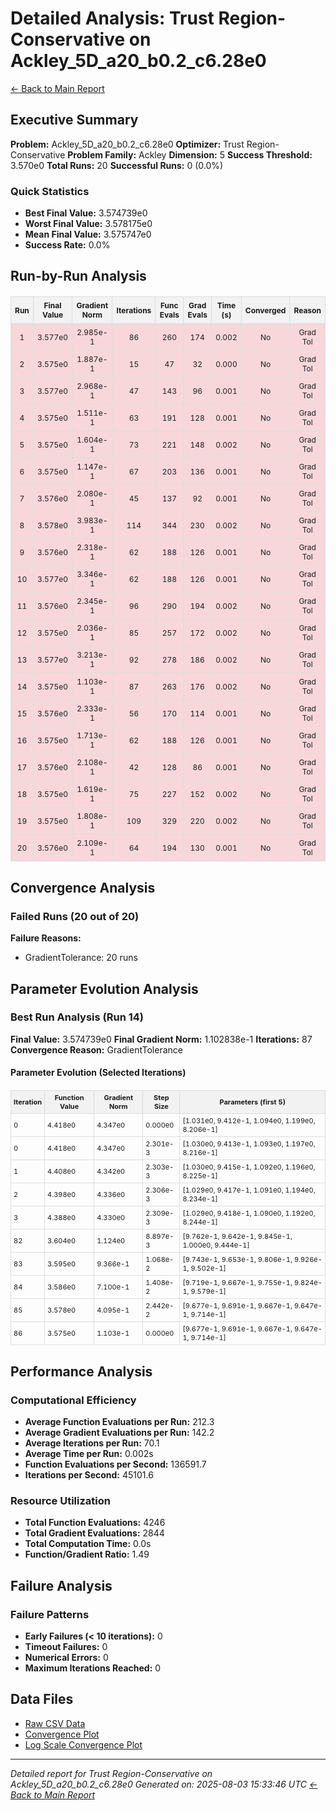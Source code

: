 # Detailed Analysis: Trust Region-Conservative on Ackley_5D_a20_b0.2_c6.28e0
[← Back to Main Report](benchmark_report.md)
## Executive Summary
**Problem:** Ackley_5D_a20_b0.2_c6.28e0
**Optimizer:** Trust Region-Conservative
**Problem Family:** Ackley
**Dimension:** 5
**Success Threshold:** 3.570e0
**Total Runs:** 20
**Successful Runs:** 0 (0.0%)

### Quick Statistics
* **Best Final Value:** 3.574739e0
* **Worst Final Value:** 3.578175e0
* **Mean Final Value:** 3.575747e0
* **Success Rate:** 0.0%


## Run-by-Run Analysis
<table style="border-collapse: collapse; width: 100%; margin: 20px 0; font-size: 12px;">
<tr style="background-color: #f2f2f2;">
<th style="border: 1px solid #ddd; padding: 6px; text-align: center;">Run</th>
<th style="border: 1px solid #ddd; padding: 6px; text-align: center;">Final Value</th>
<th style="border: 1px solid #ddd; padding: 6px; text-align: center;">Gradient Norm</th>
<th style="border: 1px solid #ddd; padding: 6px; text-align: center;">Iterations</th>
<th style="border: 1px solid #ddd; padding: 6px; text-align: center;">Func Evals</th>
<th style="border: 1px solid #ddd; padding: 6px; text-align: center;">Grad Evals</th>
<th style="border: 1px solid #ddd; padding: 6px; text-align: center;">Time (s)</th>
<th style="border: 1px solid #ddd; padding: 6px; text-align: center;">Converged</th>
<th style="border: 1px solid #ddd; padding: 6px; text-align: center;">Reason</th>
</tr>
<tr style="background-color: #f8d7da;">
<td style="border: 1px solid #ddd; padding: 6px; text-align: center;">1</td>
<td style="border: 1px solid #ddd; padding: 6px; text-align: center;">3.577e0</td>
<td style="border: 1px solid #ddd; padding: 6px; text-align: center;">2.985e-1</td>
<td style="border: 1px solid #ddd; padding: 6px; text-align: center;">86</td>
<td style="border: 1px solid #ddd; padding: 6px; text-align: center;">260</td>
<td style="border: 1px solid #ddd; padding: 6px; text-align: center;">174</td>
<td style="border: 1px solid #ddd; padding: 6px; text-align: center;">0.002</td>
<td style="border: 1px solid #ddd; padding: 6px; text-align: center;">No</td>
<td style="border: 1px solid #ddd; padding: 6px; text-align: center;">Grad Tol</td>
</tr>
<tr style="background-color: #f8d7da;">
<td style="border: 1px solid #ddd; padding: 6px; text-align: center;">2</td>
<td style="border: 1px solid #ddd; padding: 6px; text-align: center;">3.575e0</td>
<td style="border: 1px solid #ddd; padding: 6px; text-align: center;">1.887e-1</td>
<td style="border: 1px solid #ddd; padding: 6px; text-align: center;">15</td>
<td style="border: 1px solid #ddd; padding: 6px; text-align: center;">47</td>
<td style="border: 1px solid #ddd; padding: 6px; text-align: center;">32</td>
<td style="border: 1px solid #ddd; padding: 6px; text-align: center;">0.000</td>
<td style="border: 1px solid #ddd; padding: 6px; text-align: center;">No</td>
<td style="border: 1px solid #ddd; padding: 6px; text-align: center;">Grad Tol</td>
</tr>
<tr style="background-color: #f8d7da;">
<td style="border: 1px solid #ddd; padding: 6px; text-align: center;">3</td>
<td style="border: 1px solid #ddd; padding: 6px; text-align: center;">3.577e0</td>
<td style="border: 1px solid #ddd; padding: 6px; text-align: center;">2.968e-1</td>
<td style="border: 1px solid #ddd; padding: 6px; text-align: center;">47</td>
<td style="border: 1px solid #ddd; padding: 6px; text-align: center;">143</td>
<td style="border: 1px solid #ddd; padding: 6px; text-align: center;">96</td>
<td style="border: 1px solid #ddd; padding: 6px; text-align: center;">0.001</td>
<td style="border: 1px solid #ddd; padding: 6px; text-align: center;">No</td>
<td style="border: 1px solid #ddd; padding: 6px; text-align: center;">Grad Tol</td>
</tr>
<tr style="background-color: #f8d7da;">
<td style="border: 1px solid #ddd; padding: 6px; text-align: center;">4</td>
<td style="border: 1px solid #ddd; padding: 6px; text-align: center;">3.575e0</td>
<td style="border: 1px solid #ddd; padding: 6px; text-align: center;">1.511e-1</td>
<td style="border: 1px solid #ddd; padding: 6px; text-align: center;">63</td>
<td style="border: 1px solid #ddd; padding: 6px; text-align: center;">191</td>
<td style="border: 1px solid #ddd; padding: 6px; text-align: center;">128</td>
<td style="border: 1px solid #ddd; padding: 6px; text-align: center;">0.001</td>
<td style="border: 1px solid #ddd; padding: 6px; text-align: center;">No</td>
<td style="border: 1px solid #ddd; padding: 6px; text-align: center;">Grad Tol</td>
</tr>
<tr style="background-color: #f8d7da;">
<td style="border: 1px solid #ddd; padding: 6px; text-align: center;">5</td>
<td style="border: 1px solid #ddd; padding: 6px; text-align: center;">3.575e0</td>
<td style="border: 1px solid #ddd; padding: 6px; text-align: center;">1.604e-1</td>
<td style="border: 1px solid #ddd; padding: 6px; text-align: center;">73</td>
<td style="border: 1px solid #ddd; padding: 6px; text-align: center;">221</td>
<td style="border: 1px solid #ddd; padding: 6px; text-align: center;">148</td>
<td style="border: 1px solid #ddd; padding: 6px; text-align: center;">0.002</td>
<td style="border: 1px solid #ddd; padding: 6px; text-align: center;">No</td>
<td style="border: 1px solid #ddd; padding: 6px; text-align: center;">Grad Tol</td>
</tr>
<tr style="background-color: #f8d7da;">
<td style="border: 1px solid #ddd; padding: 6px; text-align: center;">6</td>
<td style="border: 1px solid #ddd; padding: 6px; text-align: center;">3.575e0</td>
<td style="border: 1px solid #ddd; padding: 6px; text-align: center;">1.147e-1</td>
<td style="border: 1px solid #ddd; padding: 6px; text-align: center;">67</td>
<td style="border: 1px solid #ddd; padding: 6px; text-align: center;">203</td>
<td style="border: 1px solid #ddd; padding: 6px; text-align: center;">136</td>
<td style="border: 1px solid #ddd; padding: 6px; text-align: center;">0.001</td>
<td style="border: 1px solid #ddd; padding: 6px; text-align: center;">No</td>
<td style="border: 1px solid #ddd; padding: 6px; text-align: center;">Grad Tol</td>
</tr>
<tr style="background-color: #f8d7da;">
<td style="border: 1px solid #ddd; padding: 6px; text-align: center;">7</td>
<td style="border: 1px solid #ddd; padding: 6px; text-align: center;">3.576e0</td>
<td style="border: 1px solid #ddd; padding: 6px; text-align: center;">2.080e-1</td>
<td style="border: 1px solid #ddd; padding: 6px; text-align: center;">45</td>
<td style="border: 1px solid #ddd; padding: 6px; text-align: center;">137</td>
<td style="border: 1px solid #ddd; padding: 6px; text-align: center;">92</td>
<td style="border: 1px solid #ddd; padding: 6px; text-align: center;">0.001</td>
<td style="border: 1px solid #ddd; padding: 6px; text-align: center;">No</td>
<td style="border: 1px solid #ddd; padding: 6px; text-align: center;">Grad Tol</td>
</tr>
<tr style="background-color: #f8d7da;">
<td style="border: 1px solid #ddd; padding: 6px; text-align: center;">8</td>
<td style="border: 1px solid #ddd; padding: 6px; text-align: center;">3.578e0</td>
<td style="border: 1px solid #ddd; padding: 6px; text-align: center;">3.983e-1</td>
<td style="border: 1px solid #ddd; padding: 6px; text-align: center;">114</td>
<td style="border: 1px solid #ddd; padding: 6px; text-align: center;">344</td>
<td style="border: 1px solid #ddd; padding: 6px; text-align: center;">230</td>
<td style="border: 1px solid #ddd; padding: 6px; text-align: center;">0.002</td>
<td style="border: 1px solid #ddd; padding: 6px; text-align: center;">No</td>
<td style="border: 1px solid #ddd; padding: 6px; text-align: center;">Grad Tol</td>
</tr>
<tr style="background-color: #f8d7da;">
<td style="border: 1px solid #ddd; padding: 6px; text-align: center;">9</td>
<td style="border: 1px solid #ddd; padding: 6px; text-align: center;">3.576e0</td>
<td style="border: 1px solid #ddd; padding: 6px; text-align: center;">2.318e-1</td>
<td style="border: 1px solid #ddd; padding: 6px; text-align: center;">62</td>
<td style="border: 1px solid #ddd; padding: 6px; text-align: center;">188</td>
<td style="border: 1px solid #ddd; padding: 6px; text-align: center;">126</td>
<td style="border: 1px solid #ddd; padding: 6px; text-align: center;">0.001</td>
<td style="border: 1px solid #ddd; padding: 6px; text-align: center;">No</td>
<td style="border: 1px solid #ddd; padding: 6px; text-align: center;">Grad Tol</td>
</tr>
<tr style="background-color: #f8d7da;">
<td style="border: 1px solid #ddd; padding: 6px; text-align: center;">10</td>
<td style="border: 1px solid #ddd; padding: 6px; text-align: center;">3.577e0</td>
<td style="border: 1px solid #ddd; padding: 6px; text-align: center;">3.346e-1</td>
<td style="border: 1px solid #ddd; padding: 6px; text-align: center;">62</td>
<td style="border: 1px solid #ddd; padding: 6px; text-align: center;">188</td>
<td style="border: 1px solid #ddd; padding: 6px; text-align: center;">126</td>
<td style="border: 1px solid #ddd; padding: 6px; text-align: center;">0.001</td>
<td style="border: 1px solid #ddd; padding: 6px; text-align: center;">No</td>
<td style="border: 1px solid #ddd; padding: 6px; text-align: center;">Grad Tol</td>
</tr>
<tr style="background-color: #f8d7da;">
<td style="border: 1px solid #ddd; padding: 6px; text-align: center;">11</td>
<td style="border: 1px solid #ddd; padding: 6px; text-align: center;">3.576e0</td>
<td style="border: 1px solid #ddd; padding: 6px; text-align: center;">2.345e-1</td>
<td style="border: 1px solid #ddd; padding: 6px; text-align: center;">96</td>
<td style="border: 1px solid #ddd; padding: 6px; text-align: center;">290</td>
<td style="border: 1px solid #ddd; padding: 6px; text-align: center;">194</td>
<td style="border: 1px solid #ddd; padding: 6px; text-align: center;">0.002</td>
<td style="border: 1px solid #ddd; padding: 6px; text-align: center;">No</td>
<td style="border: 1px solid #ddd; padding: 6px; text-align: center;">Grad Tol</td>
</tr>
<tr style="background-color: #f8d7da;">
<td style="border: 1px solid #ddd; padding: 6px; text-align: center;">12</td>
<td style="border: 1px solid #ddd; padding: 6px; text-align: center;">3.575e0</td>
<td style="border: 1px solid #ddd; padding: 6px; text-align: center;">2.036e-1</td>
<td style="border: 1px solid #ddd; padding: 6px; text-align: center;">85</td>
<td style="border: 1px solid #ddd; padding: 6px; text-align: center;">257</td>
<td style="border: 1px solid #ddd; padding: 6px; text-align: center;">172</td>
<td style="border: 1px solid #ddd; padding: 6px; text-align: center;">0.002</td>
<td style="border: 1px solid #ddd; padding: 6px; text-align: center;">No</td>
<td style="border: 1px solid #ddd; padding: 6px; text-align: center;">Grad Tol</td>
</tr>
<tr style="background-color: #f8d7da;">
<td style="border: 1px solid #ddd; padding: 6px; text-align: center;">13</td>
<td style="border: 1px solid #ddd; padding: 6px; text-align: center;">3.577e0</td>
<td style="border: 1px solid #ddd; padding: 6px; text-align: center;">3.213e-1</td>
<td style="border: 1px solid #ddd; padding: 6px; text-align: center;">92</td>
<td style="border: 1px solid #ddd; padding: 6px; text-align: center;">278</td>
<td style="border: 1px solid #ddd; padding: 6px; text-align: center;">186</td>
<td style="border: 1px solid #ddd; padding: 6px; text-align: center;">0.002</td>
<td style="border: 1px solid #ddd; padding: 6px; text-align: center;">No</td>
<td style="border: 1px solid #ddd; padding: 6px; text-align: center;">Grad Tol</td>
</tr>
<tr style="background-color: #f8d7da;">
<td style="border: 1px solid #ddd; padding: 6px; text-align: center;">14</td>
<td style="border: 1px solid #ddd; padding: 6px; text-align: center;">3.575e0</td>
<td style="border: 1px solid #ddd; padding: 6px; text-align: center;">1.103e-1</td>
<td style="border: 1px solid #ddd; padding: 6px; text-align: center;">87</td>
<td style="border: 1px solid #ddd; padding: 6px; text-align: center;">263</td>
<td style="border: 1px solid #ddd; padding: 6px; text-align: center;">176</td>
<td style="border: 1px solid #ddd; padding: 6px; text-align: center;">0.002</td>
<td style="border: 1px solid #ddd; padding: 6px; text-align: center;">No</td>
<td style="border: 1px solid #ddd; padding: 6px; text-align: center;">Grad Tol</td>
</tr>
<tr style="background-color: #f8d7da;">
<td style="border: 1px solid #ddd; padding: 6px; text-align: center;">15</td>
<td style="border: 1px solid #ddd; padding: 6px; text-align: center;">3.576e0</td>
<td style="border: 1px solid #ddd; padding: 6px; text-align: center;">2.333e-1</td>
<td style="border: 1px solid #ddd; padding: 6px; text-align: center;">56</td>
<td style="border: 1px solid #ddd; padding: 6px; text-align: center;">170</td>
<td style="border: 1px solid #ddd; padding: 6px; text-align: center;">114</td>
<td style="border: 1px solid #ddd; padding: 6px; text-align: center;">0.001</td>
<td style="border: 1px solid #ddd; padding: 6px; text-align: center;">No</td>
<td style="border: 1px solid #ddd; padding: 6px; text-align: center;">Grad Tol</td>
</tr>
<tr style="background-color: #f8d7da;">
<td style="border: 1px solid #ddd; padding: 6px; text-align: center;">16</td>
<td style="border: 1px solid #ddd; padding: 6px; text-align: center;">3.575e0</td>
<td style="border: 1px solid #ddd; padding: 6px; text-align: center;">1.713e-1</td>
<td style="border: 1px solid #ddd; padding: 6px; text-align: center;">62</td>
<td style="border: 1px solid #ddd; padding: 6px; text-align: center;">188</td>
<td style="border: 1px solid #ddd; padding: 6px; text-align: center;">126</td>
<td style="border: 1px solid #ddd; padding: 6px; text-align: center;">0.001</td>
<td style="border: 1px solid #ddd; padding: 6px; text-align: center;">No</td>
<td style="border: 1px solid #ddd; padding: 6px; text-align: center;">Grad Tol</td>
</tr>
<tr style="background-color: #f8d7da;">
<td style="border: 1px solid #ddd; padding: 6px; text-align: center;">17</td>
<td style="border: 1px solid #ddd; padding: 6px; text-align: center;">3.576e0</td>
<td style="border: 1px solid #ddd; padding: 6px; text-align: center;">2.108e-1</td>
<td style="border: 1px solid #ddd; padding: 6px; text-align: center;">42</td>
<td style="border: 1px solid #ddd; padding: 6px; text-align: center;">128</td>
<td style="border: 1px solid #ddd; padding: 6px; text-align: center;">86</td>
<td style="border: 1px solid #ddd; padding: 6px; text-align: center;">0.001</td>
<td style="border: 1px solid #ddd; padding: 6px; text-align: center;">No</td>
<td style="border: 1px solid #ddd; padding: 6px; text-align: center;">Grad Tol</td>
</tr>
<tr style="background-color: #f8d7da;">
<td style="border: 1px solid #ddd; padding: 6px; text-align: center;">18</td>
<td style="border: 1px solid #ddd; padding: 6px; text-align: center;">3.575e0</td>
<td style="border: 1px solid #ddd; padding: 6px; text-align: center;">1.619e-1</td>
<td style="border: 1px solid #ddd; padding: 6px; text-align: center;">75</td>
<td style="border: 1px solid #ddd; padding: 6px; text-align: center;">227</td>
<td style="border: 1px solid #ddd; padding: 6px; text-align: center;">152</td>
<td style="border: 1px solid #ddd; padding: 6px; text-align: center;">0.002</td>
<td style="border: 1px solid #ddd; padding: 6px; text-align: center;">No</td>
<td style="border: 1px solid #ddd; padding: 6px; text-align: center;">Grad Tol</td>
</tr>
<tr style="background-color: #f8d7da;">
<td style="border: 1px solid #ddd; padding: 6px; text-align: center;">19</td>
<td style="border: 1px solid #ddd; padding: 6px; text-align: center;">3.575e0</td>
<td style="border: 1px solid #ddd; padding: 6px; text-align: center;">1.808e-1</td>
<td style="border: 1px solid #ddd; padding: 6px; text-align: center;">109</td>
<td style="border: 1px solid #ddd; padding: 6px; text-align: center;">329</td>
<td style="border: 1px solid #ddd; padding: 6px; text-align: center;">220</td>
<td style="border: 1px solid #ddd; padding: 6px; text-align: center;">0.002</td>
<td style="border: 1px solid #ddd; padding: 6px; text-align: center;">No</td>
<td style="border: 1px solid #ddd; padding: 6px; text-align: center;">Grad Tol</td>
</tr>
<tr style="background-color: #f8d7da;">
<td style="border: 1px solid #ddd; padding: 6px; text-align: center;">20</td>
<td style="border: 1px solid #ddd; padding: 6px; text-align: center;">3.576e0</td>
<td style="border: 1px solid #ddd; padding: 6px; text-align: center;">2.109e-1</td>
<td style="border: 1px solid #ddd; padding: 6px; text-align: center;">64</td>
<td style="border: 1px solid #ddd; padding: 6px; text-align: center;">194</td>
<td style="border: 1px solid #ddd; padding: 6px; text-align: center;">130</td>
<td style="border: 1px solid #ddd; padding: 6px; text-align: center;">0.001</td>
<td style="border: 1px solid #ddd; padding: 6px; text-align: center;">No</td>
<td style="border: 1px solid #ddd; padding: 6px; text-align: center;">Grad Tol</td>
</tr>
</table>

## Convergence Analysis

### Failed Runs (20 out of 20)

**Failure Reasons:**
- GradientTolerance: 20 runs

## Parameter Evolution Analysis

### Best Run Analysis (Run 14)
**Final Value:** 3.574739e0
**Final Gradient Norm:** 1.102838e-1
**Iterations:** 87
**Convergence Reason:** GradientTolerance

#### Parameter Evolution (Selected Iterations)

<table style="border-collapse: collapse; width: 100%; margin: 20px 0; font-size: 11px;">
<tr style="background-color: #f2f2f2;">
<th style="border: 1px solid #ddd; padding: 4px;">Iteration</th>
<th style="border: 1px solid #ddd; padding: 4px;">Function Value</th>
<th style="border: 1px solid #ddd; padding: 4px;">Gradient Norm</th>
<th style="border: 1px solid #ddd; padding: 4px;">Step Size</th>
<th style="border: 1px solid #ddd; padding: 4px;">Parameters (first 5)</th>
</tr>
<tr><td style="border: 1px solid #ddd; padding: 4px;">0</td><td style="border: 1px solid #ddd; padding: 4px;">4.418e0</td><td style="border: 1px solid #ddd; padding: 4px;">4.347e0</td><td style="border: 1px solid #ddd; padding: 4px;">0.000e0</td><td style="border: 1px solid #ddd; padding: 4px;">[1.031e0, 9.412e-1, 1.094e0, 1.199e0, 8.206e-1]</td></tr>
<tr><td style="border: 1px solid #ddd; padding: 4px;">0</td><td style="border: 1px solid #ddd; padding: 4px;">4.418e0</td><td style="border: 1px solid #ddd; padding: 4px;">4.347e0</td><td style="border: 1px solid #ddd; padding: 4px;">2.301e-3</td><td style="border: 1px solid #ddd; padding: 4px;">[1.030e0, 9.413e-1, 1.093e0, 1.197e0, 8.216e-1]</td></tr>
<tr><td style="border: 1px solid #ddd; padding: 4px;">1</td><td style="border: 1px solid #ddd; padding: 4px;">4.408e0</td><td style="border: 1px solid #ddd; padding: 4px;">4.342e0</td><td style="border: 1px solid #ddd; padding: 4px;">2.303e-3</td><td style="border: 1px solid #ddd; padding: 4px;">[1.030e0, 9.415e-1, 1.092e0, 1.196e0, 8.225e-1]</td></tr>
<tr><td style="border: 1px solid #ddd; padding: 4px;">2</td><td style="border: 1px solid #ddd; padding: 4px;">4.398e0</td><td style="border: 1px solid #ddd; padding: 4px;">4.336e0</td><td style="border: 1px solid #ddd; padding: 4px;">2.306e-3</td><td style="border: 1px solid #ddd; padding: 4px;">[1.029e0, 9.417e-1, 1.091e0, 1.194e0, 8.234e-1]</td></tr>
<tr><td style="border: 1px solid #ddd; padding: 4px;">3</td><td style="border: 1px solid #ddd; padding: 4px;">4.388e0</td><td style="border: 1px solid #ddd; padding: 4px;">4.330e0</td><td style="border: 1px solid #ddd; padding: 4px;">2.309e-3</td><td style="border: 1px solid #ddd; padding: 4px;">[1.029e0, 9.418e-1, 1.090e0, 1.192e0, 8.244e-1]</td></tr>
<tr><td style="border: 1px solid #ddd; padding: 4px;">82</td><td style="border: 1px solid #ddd; padding: 4px;">3.604e0</td><td style="border: 1px solid #ddd; padding: 4px;">1.124e0</td><td style="border: 1px solid #ddd; padding: 4px;">8.897e-3</td><td style="border: 1px solid #ddd; padding: 4px;">[9.762e-1, 9.642e-1, 9.845e-1, 1.000e0, 9.444e-1]</td></tr>
<tr><td style="border: 1px solid #ddd; padding: 4px;">83</td><td style="border: 1px solid #ddd; padding: 4px;">3.595e0</td><td style="border: 1px solid #ddd; padding: 4px;">9.366e-1</td><td style="border: 1px solid #ddd; padding: 4px;">1.068e-2</td><td style="border: 1px solid #ddd; padding: 4px;">[9.743e-1, 9.653e-1, 9.806e-1, 9.926e-1, 9.502e-1]</td></tr>
<tr><td style="border: 1px solid #ddd; padding: 4px;">84</td><td style="border: 1px solid #ddd; padding: 4px;">3.586e0</td><td style="border: 1px solid #ddd; padding: 4px;">7.100e-1</td><td style="border: 1px solid #ddd; padding: 4px;">1.408e-2</td><td style="border: 1px solid #ddd; padding: 4px;">[9.719e-1, 9.667e-1, 9.755e-1, 9.824e-1, 9.579e-1]</td></tr>
<tr><td style="border: 1px solid #ddd; padding: 4px;">85</td><td style="border: 1px solid #ddd; padding: 4px;">3.578e0</td><td style="border: 1px solid #ddd; padding: 4px;">4.095e-1</td><td style="border: 1px solid #ddd; padding: 4px;">2.442e-2</td><td style="border: 1px solid #ddd; padding: 4px;">[9.677e-1, 9.691e-1, 9.667e-1, 9.647e-1, 9.714e-1]</td></tr>
<tr><td style="border: 1px solid #ddd; padding: 4px;">86</td><td style="border: 1px solid #ddd; padding: 4px;">3.575e0</td><td style="border: 1px solid #ddd; padding: 4px;">1.103e-1</td><td style="border: 1px solid #ddd; padding: 4px;">0.000e0</td><td style="border: 1px solid #ddd; padding: 4px;">[9.677e-1, 9.691e-1, 9.667e-1, 9.647e-1, 9.714e-1]</td></tr>
</table>

## Performance Analysis

### Computational Efficiency
- **Average Function Evaluations per Run:** 212.3
- **Average Gradient Evaluations per Run:** 142.2
- **Average Iterations per Run:** 70.1
- **Average Time per Run:** 0.002s
- **Function Evaluations per Second:** 136591.7
- **Iterations per Second:** 45101.6
### Resource Utilization
- **Total Function Evaluations:** 4246
- **Total Gradient Evaluations:** 2844
- **Total Computation Time:** 0.0s
- **Function/Gradient Ratio:** 1.49
## Failure Analysis

### Failure Patterns
- **Early Failures (< 10 iterations):** 0
- **Timeout Failures:** 0
- **Numerical Errors:** 0
- **Maximum Iterations Reached:** 0


## Data Files
* [Raw CSV Data](../data/problems/Ackley_5D_a20_b0.2_c6.28e0_results.csv)
* [Convergence Plot](../plots/Ackley_5D_a20_b0.2_c6.28e0.png)
* [Log Scale Convergence Plot](../plots/Ackley_5D_a20_b0.2_c6.28e0_log.png)


---
*Detailed report for Trust Region-Conservative on Ackley_5D_a20_b0.2_c6.28e0*
*Generated on: 2025-08-03 15:33:46 UTC*
*[← Back to Main Report](../benchmark_report.md)*
